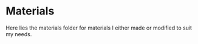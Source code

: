# Materials

Here lies the materials folder for materials I either made or modified to suit my needs.
